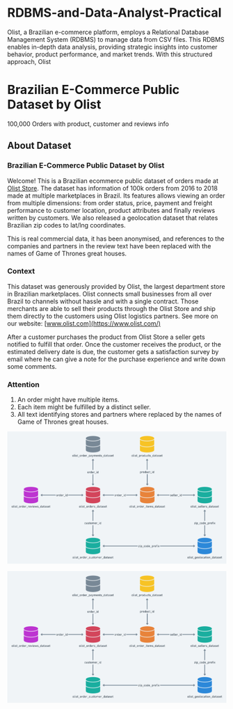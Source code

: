 # RDBMS-and-Data-Analyst-Practical
Olist, a Brazilian e-commerce platform, employs a Relational Database Management System (RDBMS) to manage data from CSV files. This RDBMS enables in-depth data analysis, providing strategic insights into customer behavior, product performance, and market trends. With this structured approach, Olist

# **Brazilian E-Commerce Public Dataset by Olist**
100,000 Orders with product, customer and reviews info

## **About Dataset**
### **Brazilian E-Commerce Public Dataset by Olist**
Welcome! This is a Brazilian ecommerce public dataset of orders made at [Olist Store](http://www.olist.com/). The dataset has information of 100k orders from 2016 to 2018 made at multiple marketplaces in Brazil. Its features allows viewing an order from multiple dimensions: from order status, price, payment and freight performance to customer location, product attributes and finally reviews written by customers. We also released a geolocation dataset that relates Brazilian zip codes to lat/lng coordinates.

This is real commercial data, it has been anonymised, and references to the companies and partners in the review text have been replaced with the names of Game of Thrones great houses.

### **Context**
This dataset was generously provided by Olist, the largest department store in Brazilian marketplaces. Olist connects small businesses from all over Brazil to channels without hassle and with a single contract. Those merchants are able to sell their products through the Olist Store and ship them directly to the customers using Olist logistics partners. See more on our website: [www.olist.com](https://www.olist.com/)

After a customer purchases the product from Olist Store a seller gets notified to fulfill that order. Once the customer receives the product, or the estimated delivery date is due, the customer gets a satisfaction survey by email where he can give a note for the purchase experience and write down some comments.

### **Attention**

1. An order might have multiple items.
2. Each item might be fulfilled by a distinct seller.
3. All text identifying stores and partners where replaced by the names of Game of Thrones great houses.

![Design DB of Olist](https://github.com/ahmadsirrullah/RDBMS-and-Data-Analyst-Practical/blob/main/olist_db_dessign.png)

![Detail Design DB Olist](https://github.com/ahmadsirrullah/RDBMS-and-Data-Analyst-Practical/blob/main/olist_db_dessign.png)

